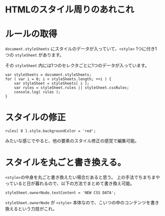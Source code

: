 # HTMLのスタイル周りのあれこれ

# ルールの取得

`document.styleSheets` にスタイルのデータが入っていて、`<style>` 1つに付き1つの `styleSheet` があります。

その `styleSheet` 内には1つのセレクタごとに1つのデータが入っています。

```
var styleSheets = document.styleSheets;
for ( var i = 0; i < styleSheets.length; ++i ) {
	var styleSheet = styleSheets[ i ];
	var rules = styleSheet.rules || styleSheet.cssRules;
	console.log( rules );
}
```

# スタイルの修正

```
rules[ 0 ].style.backgroundColor = 'red';
```

みたいな感じでやると、他の要素のスタイル修正の感覚で編集可能。

# スタイルを丸ごと書き換える。

`<style>`の中身を丸ごと書き換えたい場合だあると思う。
上の手法でちまちまやっていると日が暮れるので、以下の方法でまとめて書き換え可能。

```
styleSheet.ownerNode.textContent = 'NEW CSS DATA';
```

`styleSheet.ownerNode` が `<style>` 本体なので、こいつの中のコンテンツを書き換えるという力技がこれ。
